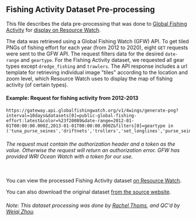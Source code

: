 ## Fishing Activity Dataset Pre-processing
This file describes the data pre-processing that was done to [Global Fishing Activity](https://globalfishingwatch.org/?utm_source=wri_map&utm_medium=api_integration&utm_campaign=ocean_watch) for [display on Resource Watch](https://resourcewatch.org/data/explore/11f16cb9-def0-4bd5-a60e-50c542b837e3).

The data was retrieved using a Global Fishing Watch (GFW)  API. To get tiled PNGs of fishing effort for each year (from 2012 to 2020), eight `GET` requests were sent to the GFW API. The request filters data for the desired `date-range` and `geartype`. For the Fishing Activity dataset, we requested all gear types except `dredge_fishing` and `trawlers`. The API response includes a url template for retrieving individual image "tiles" according to the location and zoom level, which Resource Watch uses to display the map of fishing activity (of certain types).<br>

#### Example: Request for fishing activity from 2012-2013
```
https://gateway.api.globalfishingwatch.org/v1/4wings/generate-png?interval=10days&datasets[0]=public-global-fishing-effort:latest&color=%23f20089&date-range=2012-01-01T00:00:00.000Z,2013-01-01T00:00:00.000Z&filters[0]=geartype in ('tuna_purse_seines','driftnets','trollers','set_longlines','purse_seines','pots_and_traps','other_fishing','set_gillnets','fixed_gear','fishing','seiners','other_purse_seines','other_seines','squid_jigger','pole_and_line','drifting_longlines')
```
###### The request must contain the authorization header and a token as the value. Otherwise the request will return an authorization error. GFW has provided WRI Ocean Watch with a token for our use.


<br>You can view the processed Fishing Activity dataset [on Resource Watch](https://resourcewatch.org/data/explore/11f16cb9-def0-4bd5-a60e-50c542b837e3).

You can also download the original dataset [from the source website](https://globalfishingwatch.org/data-download/datasets/public-fishing-effort).

###### Note: This dataset processing was done by [Rachel Thoms](https://www.wri.org/profile/rachel-thoms), and QC'd by [Weiqi Zhou](https://www.wri.org/profile/Weiqi-Zhou).
